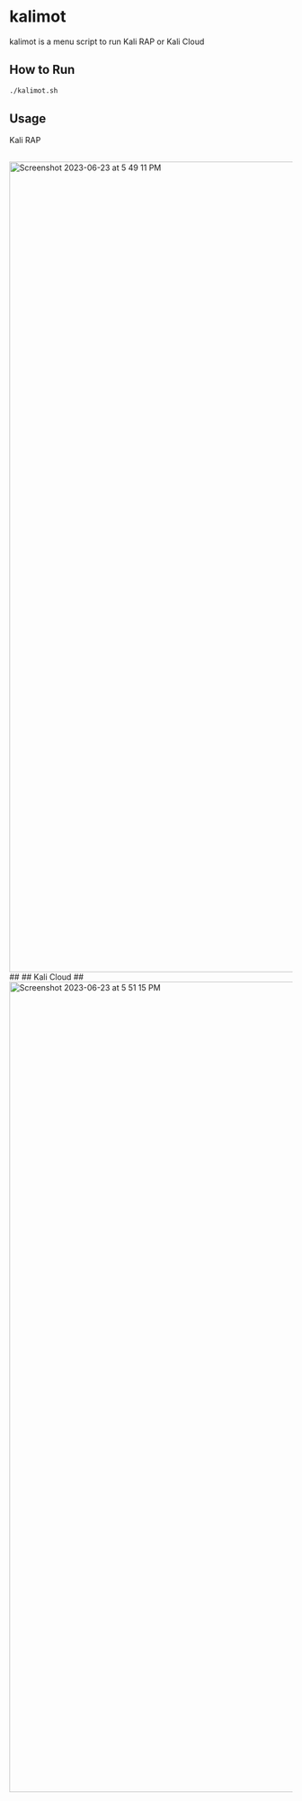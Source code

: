 # kalimot
kalimot is a menu script to run Kali RAP or Kali Cloud

## How to Run

```bash
./kalimot.sh
```

## Usage

Kali RAP
##
<img width="1440" alt="Screenshot 2023-06-23 at 5 49 11 PM" src="https://github.com/hbk-13/kalimot/assets/128030799/1f563a1e-22ab-4287-8492-2d2b71fe4ee8">
##
##
Kali Cloud
##
<img width="1440" alt="Screenshot 2023-06-23 at 5 51 15 PM" src="https://github.com/hbk-13/kalimot/assets/128030799/c4d323ee-df7b-4a83-bebf-36b25cde33c8">
